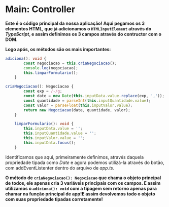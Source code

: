 # Main: Controller

**Este é o código principal da nossa aplicação! Aqui pegamos os 3 elementos HTML, que já adicionamos o `HTMLInputElement` através do *TypeScript*, e assim definimos os 3 campos através do contructor com o DOM.**

**Logo após, os métodos são os mais importantes:**

```ts
adiciona(): void {
        const negociacao = this.criaNegociacao();
        console.log(negociacao);
        this.limparFormulario();
    }

criaNegociacao(): Negociacao {
        const exp = /-/g;
        const date = new Date(this.inputData.value.replace(exp, ','));
        const quantidade = parseInt(this.inputQuantidade.value);
        const valor = parseFloat(this.inputValor.value);
        return new Negociacao(date, quantidade, valor);
    }

    limparFormulario(): void {
        this.inputData.value = '';
        this.inputQuantidade.value = '';
        this.inputValor.value = '';
        this.inputData.focus();
    }
```

Identificamos que aqui, primeiramente definimos, através daquela propriedade tipada como *Date* e agora podemos utilizá-la através do botão, com addEventListenter dentro do arquivo de *app.ts*. 

**O método de `criaNegociacao(): Negociacao` que chama o objeto principal de todos, ele apenas cria 3 variáveis principais com os campos. E assim utilizamos o `adiciona(): void` com a tipagem sem retorno apenas para chamar na função principal de app!E assim devolvemos todo o objeto com suas propriedade tipadas corretamente!**
